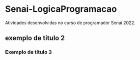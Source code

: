 # Senai-LogicaProgramacao
Atividades desenvolvidas no curso de programador Senai 2022.
## exemplo de titulo 2  
### Exemplo de título 3


